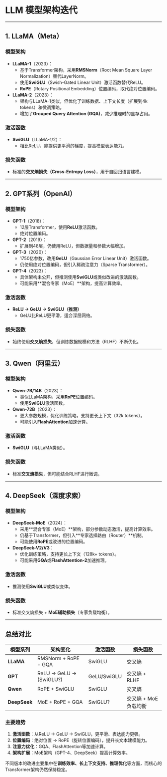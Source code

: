 # LLM 模型架构迭代

---

## **1. LLaMA（Meta）**
### **模型架构**
- **LLaMA-1**（2023）：
  - 基于Transformer架构，采用**RMSNorm**（Root Mean Square Layer Normalization）替代LayerNorm。
  - 使用**SwiGLU**（Swish-Gated Linear Unit）激活函数替代ReLU。
  - **RoPE**（Rotary Positional Embedding）位置编码，取代绝对位置编码。
- **LLaMA-2**（2023）：
  - 架构与LLaMA-1类似，但优化了训练数据、上下文长度（扩展到4k tokens）和微调策略。
  - 增加了**Grouped Query Attention (GQA)**，减少推理时的显存占用。

### **激活函数**
- **SwiGLU**（LLaMA-1/2）：
  - 相比ReLU，能提供更平滑的梯度，提高模型表达能力。

### **损失函数**
- 标准的**交叉熵损失（Cross-Entropy Loss）**，用于自回归语言建模。

---

## **2. GPT系列（OpenAI）**
### **模型架构**
- **GPT-1**（2018）：
  - 12层Transformer，使用**ReLU**激活函数。
  - 绝对位置编码。
- **GPT-2**（2019）：
  - 扩展到48层，仍使用ReLU，但数据量和参数大幅增加。
- **GPT-3**（2020）：
  - 1750亿参数，改用**GeLU**（Gaussian Error Linear Unit）激活函数。
  - 仍使用绝对位置编码，但引入稀疏注意力（Sparse Transformer）。
- **GPT-4**（2023）：
  - 具体架构未公开，但推测使用**SwiGLU**或类似改进的激活函数。
  - 可能采用**混合专家（MoE）**架构，提高计算效率。

### **激活函数**
- **ReLU → GeLU → SwiGLU（推测）**  
  - GeLU比ReLU更平滑，适合深层网络。

### **损失函数**
- 始终使用**交叉熵损失**，但训练数据规模和方法（RLHF）不断优化。

---

## **3. Qwen（阿里云）**
### **模型架构**
- **Qwen-7B/14B**（2023）：
  - 类似LLaMA架构，采用**RoPE**位置编码。
  - 使用**SwiGLU**激活函数。
- **Qwen-72B**（2023）：
  - 更大参数规模，优化训练策略，支持更长上下文（32k tokens）。
  - 可能引入**FlashAttention**加速计算。

### **激活函数**
- **SwiGLU**（与LLaMA类似）。

### **损失函数**
- 标准**交叉熵损失**，但可能结合RLHF进行微调。

---

## **4. DeepSeek（深度求索）**
### **模型架构**
- **DeepSeek-MoE**（2024）：
  - 采用**混合专家（MoE）**架构，部分参数动态激活，提高计算效率。
  - 仍基于Transformer，但引入**专家选择路由（Router）**机制。
  - 可能使用**RoPE**或改进的位置编码。
- **DeepSeek-V2/V3**：
  - 优化训练策略，支持更长上下文（128k+ tokens）。
  - 可能采用**GQA**或**FlashAttention-2**加速推理。

### **激活函数**
- 推测使用**SwiGLU**或类似变体。

### **损失函数**
- 标准交叉熵损失 + **MoE辅助损失**（专家负载均衡）。

---

## **总结对比**
| 模型系列 | 架构变化 | 激活函数 | 损失函数 |
|----------|----------|----------|----------|
| **LLaMA** | RMSNorm + RoPE + GQA | SwiGLU | 交叉熵 |
| **GPT** | ReLU → GeLU → (SwiGLU?) | GeLU/SwiGLU | 交叉熵 + RLHF |
| **Qwen** | RoPE + SwiGLU | SwiGLU | 交叉熵 |
| **DeepSeek** | MoE + RoPE + GQA | SwiGLU? | 交叉熵 + MoE负载均衡 |

### **主要趋势**
1. **激活函数**：从ReLU → GeLU → SwiGLU，更平滑、表达能力更强。
2. **位置编码**：绝对位置 → RoPE（旋转位置编码），提升长文本建模能力。
3. **注意力优化**：GQA、FlashAttention等加速计算。
4. **架构扩展**：MoE架构（GPT-4、DeepSeek）提高计算效率。

不同版本的改进主要集中在**训练效率、长上下文支持、推理优化**等方面，而核心的Transformer架构仍然保持稳定。